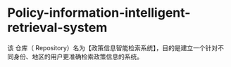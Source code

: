 # Policy-information-intelligent-retrieval-system
该 仓库（ Repository）名为【政策信息智能检索系统】，目的是建立一个针对不同身份、地区的用户更准确检索政策信息的系统。
